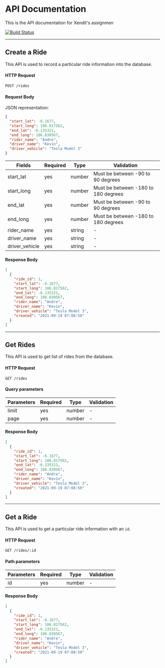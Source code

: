 # API Documentation

This is the API documentation for Xendit's assignmen

[![Build Status](https://app.travis-ci.com/andrebuntoro/backend-coding-test.svg?token=vAXnTD25TqTxyVJuE7Bw&branch=master)](https://app.travis-ci.com/andrebuntoro/backend-coding-test)

---

## Create a Ride

This API is used to record a particular ride information into the database.

#### HTTP Request

```
POST /rides
```

#### Request Body

JSON representation:

```json
{
  "start_lat": -6.1677,
  "start_long": 106.817562,
  "end_lat": -6.135321,
  "end_long": 106.830567,
  "rider_name": "Andre",
  "driver_name": "Kevin",
  "driver_vehicle": "Tesla Model 3"
}
```

| Fields         | Required | Type   | Validation                          |
| -------------- | -------- | ------ | ----------------------------------- |
| start_lat      | yes      | number | Must be between -90 to 90 degrees   |
| start_long     | yes      | number | Must be between -180 to 180 degrees |
| end_lat        | yes      | number | Must be between -90 to 90 degrees   |
| end_long       | yes      | number | Must be between -180 to 180 degrees |
| rider_name     | yes      | string | -                                   |
| driver_name    | yes      | string | -                                   |
| driver_vehicle | yes      | string | -                                   |

#### Response Body

```json
[
  {
    "ride_id": 1,
    "start_lat": -6.1677,
    "start_long": 106.817562,
    "end_lat": -6.135321,
    "end_long": 106.830567,
    "rider_name": "Andre",
    "driver_name": "Kevin",
    "driver_vehicle": "Tesla Model 3",
    "created": "2021-09-19 07:08:50"
  }
]
```

---

## Get Rides

This API is used to get list of rides from the database.

#### HTTP Request

```
GET /rides
```

#### Query parameters

| Parameters | Required | Type   | Validation |
| ---------- | -------- | ------ | ---------- |
| limit      | yes      | number | -          |
| page       | yes      | number | -          |

#### Response Body

```json
[
  {
    "ride_id": 1,
    "start_lat": -6.1677,
    "start_long": 106.817562,
    "end_lat": -6.135321,
    "end_long": 106.830567,
    "rider_name": "Andre",
    "driver_name": "Kevin",
    "driver_vehicle": "Tesla Model 3",
    "created": "2021-09-19 07:08:50"
  }
]
```

---

## Get a Ride

This API is used to get a particular ride information with an `id`.

#### HTTP Request

```
GET /rides/:id
```

#### Path parameters

| Parameters | Required | Type   | Validation |
| ---------- | -------- | ------ | ---------- |
| id         | yes      | number | -          |

#### Response Body

```json
[
  {
    "ride_id": 1,
    "start_lat": -6.1677,
    "start_long": 106.817562,
    "end_lat": -6.135321,
    "end_long": 106.830567,
    "rider_name": "Andre",
    "driver_name": "Kevin",
    "driver_vehicle": "Tesla Model 3",
    "created": "2021-09-19 07:08:50"
  }
]
```
